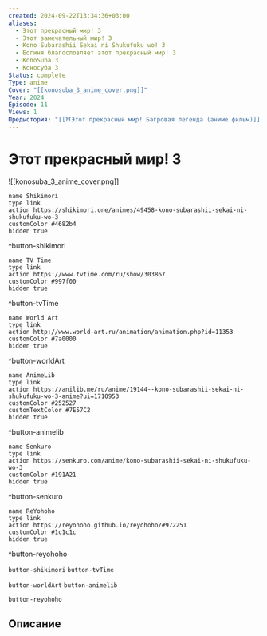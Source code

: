 ```yaml
---
created: 2024-09-22T13:34:36+03:00
aliases:
  - Этот прекрасный мир! 3
  - Этот замечательный мир! 3
  - Kono Subarashii Sekai ni Shukufuku wo! 3
  - Богиня благословляет этот прекрасный мир! 3
  - KonoSuba 3
  - Коносуба 3
Status: complete
Type: anime
Cover: "[[konosuba_3_anime_cover.png]]"
Year: 2024
Episode: 11
Views: 1
Предыстория: "[[⛩️Этот прекрасный мир! Багровая легенда (аниме фильм)]]"
---
```


# Этот прекрасный мир! 3

![[konosuba_3_anime_cover.png]]

```button
name Shikimori
type link
action https://shikimori.one/animes/49458-kono-subarashii-sekai-ni-shukufuku-wo-3
customColor #4682b4
hidden true
```
^button-shikimori

```button
name TV Time
type link
action https://www.tvtime.com/ru/show/303867
customColor #997f00
hidden true
```
^button-tvTime

```button
name World Art
type link
action http://www.world-art.ru/animation/animation.php?id=11353
customColor #7a0000
hidden true
```
^button-worldArt

```button
name AnimeLib
type link
action https://anilib.me/ru/anime/19144--kono-subarashii-sekai-ni-shukufuku-wo-3-anime?ui=1710953
customColor #252527
customTextColor #7E57C2
hidden true
```
^button-animelib

```button
name Senkuro
type link
action https://senkuro.com/anime/kono-subarashii-sekai-ni-shukufuku-wo-3
customColor #191A21
hidden true
```
^button-senkuro

```button
name ReYohoho
type link
action https://reyohoho.github.io/reyohoho/#972251
customColor #1c1c1c
hidden true
```
^button-reyohoho



`button-shikimori` `button-tvTime`

`button-worldArt` `button-animelib`

`button-reyohoho`

## Описание


